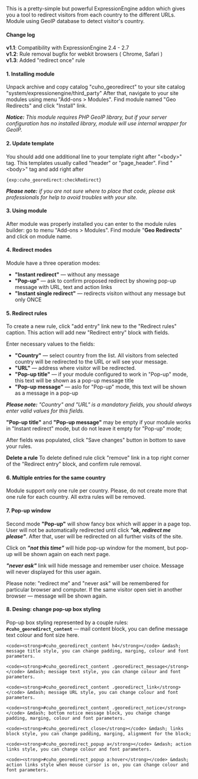 This is a pretty-simple but powerful ExpressionEngine addon which gives you a tool to redirect visitors from each country to the different URLs.
Module using GeoIP database to detect visitor's country.

<h4>Change log</h4>
<b>v1.1</b>: Compatibility with ExpressionEngine 2.4 - 2.7
<br/>
<b>v1.2</b>: Rule removal bugfix for webkit browsers ( Chrome, Safari )
<br/>
<b>v1.3</b>: Added "redirect once" rule

<h4>1. Installing module</h4>
Unpack archive and copy catalog "cuho_georedirect" to your site catalog "system/expressionengine/third_party"
After that, navigate to your site modules using menu "Add-ons > Modules".
Find module named "Geo Redirects" and click "Install" link.

<em><strong>Notice:</strong> This module requires PHP GeoIP library, but if your server configuration has no installed library, module will use internal wrapper for GeoIP.</em>

<h4>2. Update template</h4>
You should add one additional line to your template right after "&lt;body&gt;" tag.
This templates usually called "header" or "page_header".
Find "&lt;body&gt;" tag and add right after
<pre><code>&#123;exp:cuho_georedirect:checkRedirect&#125;</code></pre>

<em><strong>Please note:</strong> if you are not sure where to place that code, please ask professionals for help to avoid troubles with your site.</em>


<h4>3. Using module</h4>
After module was properly installed you can enter to the module rules builder: go to menu "Add-ons > Modules".
Find module "<strong>Geo Redirects</strong>" and click on module name.


<h4>4. Redirect modes</h4>
Module have a three operation modes:
<ul>
    <li><strong>"Instant redirect"</strong> &mdash; without any message</li>
    <li><strong>"Pop-up"</strong> &mdash; ask to confirm proposed redirect by showing pop-up message with URL, text and action links</li> 
    <li><strong>"Instant single redirect"</strong> &mdash; redirects visiton without any message but only ONCE</li>
</ul>


<h4>5. Redirect rules</h4>
To create a new rule, click "add entry" link new to the "Redirect rules" caption. This action will add new "Redirect entry" block with fields.

Enter necessary values to the fields:
<ul>
    <li><strong>"Country"</strong> &mdash; select country from the list. All visitors from selected country will be redirected to the URL or will see your message.</li>
    <li><strong>"URL"</strong> &mdash; address where visitor will be redirected.</li>
    <li><strong>"Pop-up title"</strong> &mdash; if your module configured to work in "Pop-up" mode, this text will be shown as a pop-up message title</li>
    <li><strong>"Pop-up message"</strong> &mdash; aslo for "Pop-up" mode, this text will be shown as a message in a pop-up</li>
</ul>

<em><strong>Please note:</strong> "Country" and "URL" is a mandatory fields, you should always enter valid values for this fields.</em>

<strong>"Pop-up title"</strong> and <strong>"Pop-up message"</strong> may be empty if your module works in "Instant redirect" mode, but do not leave it empty for "Pop-up" mode;
	
After fields was populated, click "Save changes" button in bottom to save your rules.

<strong>Delete a rule</strong>
To delete defined rule click "remove" link in a top right corner of the "Redirect entry" block, and confirm rule removal.


<h4>6. Multiple entries for the same country</h4>
Module support only one rule per country.
Please, do not create more that one rule for each country. All extra rules will be removed.

<h4>7. Pop-up window</h4>
Second mode <strong>"Pop-up"</strong> will show fancy box which will apper in a page top.
User will not be automatically redirected until click <strong><em>"ok, redirect me please"</em></strong>. After that, user will be redirected on all further visits of the site.

Click on <strong><em>"not this time"</em></strong> will hide pop-up window for the moment, but pop-up will be shown again on each next page.

<strong><em>"never ask"</em></strong> link will hide message and remember user choice. Message will never displayed for this user again.

Please note: "redirect me" and "never ask" will be remembered for particular browser and computer. If the same visitor open siet in another browser &mdash; message will be shown again.

<h4>8. Desing: change pop-up box styling</h4>
Pop-up box styling represented by a couple rules:
	<code><strong>#cuho_georedirect_content</strong></code> &mdash; mail content block, you can define message text colour and font size here.

	<code><strong>#cuho_georedirect_content h4</strong></code> &mdash; message title style, you can change padding, marging, colour and font parameters.

	<code><strong>#cuho_georedirect_content .georedirect_message</strong></code> &mdash; message text style, you can change colour and font parameters.
	
	<code><strong>#cuho_georedirect_content .georedirect_link</strong></code> &mdash; message URL style, you can change colour and font parameters.
	
	<code><strong>#cuho_georedirect_content .georedirect_notice</strong></code> &mdash; bottom notice message block, you change change padding, marging, colour and font parameters.
	
	<code><strong>#cuho_georedirect_close</strong></code> &mdash; links block style, you can change padding, marging, alignment for the block;
	
	<code><strong>#cuho_georedirect_popup a</strong></code> &mdash; action links style, you can change colour and font parameters.
	
	<code><strong>#cuho_georedirect_popup a:hover</strong></code> &mdash; action links style when mouse cursor is on, you can change colour and font parameters.
